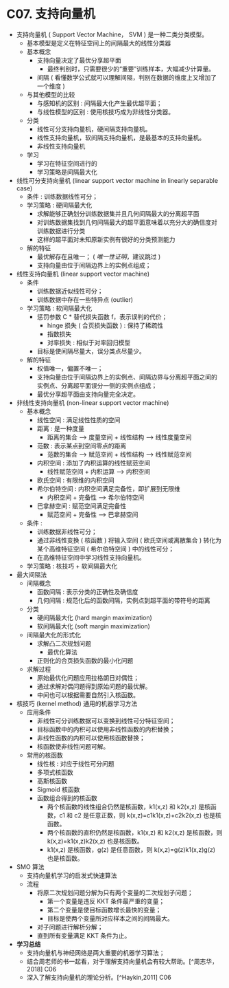 # C07. 支持向量机

-   支持向量机 ( Support Vector Machine， SVM ) 是一种二类分类模型。
    -   基本模型是定义在特征空间上的间隔最大的线性分类器
    -   基本概念
        -   支持向量决定了最优分享超平面
            -   最终判别时，只需要很少的“重要”训练样本，大幅减少计算量。
        -   间隔 ( 看懂数学公式就可以理解间隔，判别在数据的维度上又增加了一个维度 )
    -   与其他模型的比较
        -   与感知机的区别 : 间隔最大化产生最优超平面；
        -   与线性模型的区别 : 使用核技巧成为非线性分类器。
    -   分类
        -   线性可分支持向量机，硬间隔支持向量机。
        -   线性支持向量机，软间隔支持向量机，是最基本的支持向量机。
        -   非线性支持向量机
    -   学习
        -   学习在特征空间进行的
        -   学习策略是间隔最大化
-   线性可分支持向量机 (linear support vector machine in linearly separable case)
    -   条件 : 训练数据线性可分；
    -   学习策略 : 硬间隔最大化
        -   求解能够正确划分训练数据集并且几何间隔最大的分离超平面
        -   对训练数据集找到几何间隔最大的超平面意味着以充分大的确信度对训练数据进行分类
        -   这样的超平面对未知原新实例有很好的分类预测能力
    -   解的特征
        -   最优解存在且唯一； ( _唯一性证明_，建议跳过 )
        -   支持向量由位于间隔边界上的实例点组成；
-   线性支持向量机 (linear support vector machine)
    -   条件
        -   训练数据近似线性可分；
        -   训练数据中存在一些特异点 (outlier)
    -   学习策略 : 软间隔最大化
        -   惩罚参数 C * 替代损失函数 f，表示误判的代价；
            -   hinge 损失 ( 合页损失函数 ) : 保持了稀疏性
            -   指数损失
            -   对率损失 : 相似于对率回归模型
        -   目标是使间隔尽量大，误分类点尽量少。
    -   解的特征
        -   权值唯一，偏置不唯一；
        -   支持向量由位于间隔边界上的实例点、间隔边界与分离超平面之间的实例点、分离超平面误分一侧的实例点组成；
        -   最优分享超平面由支持向量完全决定。
-   非线性支持向量机 (non-linear support vector machine)
    -   基本概念
        -   线性空间 : 满足线性性质的空间
        -   距离 : 是一种度量
            -   距离的集合 ⟶ 度量空间 + 线性结构 ⟶ 线性度量空间
        -   范数 : 表示某点到空间零点的距离
            -   范数的集合 ⟶ 赋范空间 + 线性结构 ⟶ 线性赋范空间
        -   内积空间 : 添加了内积运算的线性赋范空间
            -   线性赋范空间 + 内积运算 ⟶ 内积空间
        -   欧氏空间 : 有限维的内积空间
        -   希尔伯特空间 : 内积空间满足完备性，即扩展到无限维
            -   内积空间 + 完备性 ⟶ 希尔伯特空间
        -   巴拿赫空间 : 赋范空间满足完备性
            -   赋范空间 + 完备性 ⟶ 巴拿赫空间
    -   条件 :
        -   训练数据非线性可分；
        -   通过非线性变换 ( 核函数 ) 将输入空间 ( 欧氏空间或离散集合 ) 转化为某个高维特征空间 ( 希尔伯特空间 ) 中的线性可分；
        -   在高维特征空间中学习线性支持向量机。
    -   学习策略 : 核技巧 + 软间隔最大化
-   最大间隔法
    -   间隔概念
        -   函数间隔 : 表示分类的正确性及确信度
        -   几何间隔 : 规范化后的函数间隔，实例点到超平面的带符号的距离
    -   分类
        -   硬间隔最大化 (hard margin maximization)
        -   软间隔最大化 (soft margin maximization)
    -   间隔最大化的形式化
        -   求解凸二次规划问题
            -   最优化算法
        -   正则化的合页损失函数的最小化问题
    -   求解过程
        -   原始最优化问题应用拉格朗日对偶性；
        -   通过求解对偶问题得到原始问题的最优解。
        -   中间也可以根据需要自然引入核函数。
-   核技巧 (kernel method) 通用的机器学习方法
    -   应用条件
        -   非线性可分训练数据可以变换到线性可分特征空间；
        -   目标函数中的内积可以使用非线性函数的内积替换；
        -   非线性函数的内积可以使用核函数替换；
        -   核函数使非线性问题可解。
    -   常用的核函数
        -   线性核 : 对应于线性可分问题
        -   多项式核函数
        -   高斯核函数
        -   Sigmoid 核函数
        -   函数组合得到的核函数
            -   两个核函数的线性组合仍然是核函数，k1(x,z) 和 k2(x,z) 是核函数，c1 和 c2 是任意正数，则 k(x,z)=c1k1(x,z)+c2k2(x,z) 也是核函数。
            -   两个核函数的直积仍然是核函数，k1(x,z) 和 k2(x,z) 是核函数，则 k(x,z)=k1(x,z)k2(x,z) 也是核函数。
            -   k1(x,z) 是核函数，g(z) 是任意函数，则 k(x,z)=g(z)k1(x,z)g(z) 也是核函数。
-   SMO 算法
    -   支持向量机学习的启发式快速算法
    -   流程
        -   将原二次规划问题分解为只有两个变量的二次规划子问题；
            -   第一个变量是违反 KKT 条件最严重的变量；
            -   第二个变量是使目标函数增长最快的变量；
            -   目标是使两个变量所对应样本之间的间隔最大。
        -   对子问题进行解析分解；
        -   直到所有变量满足 KKT 条件为止。
-   **学习总结**
    -   支持向量机与神经网络是两大重要的机器学习算法；
    -   结合周老师的书一起看，对于理解支持向量机会有较大帮助。[^周志华，2018] C06
    -   深入了解支持向量机的理论分析。[^Haykin,2011] C06
